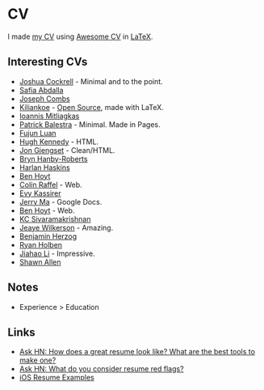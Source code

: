 # CV

I made [my CV](http://nikitavoloboev.xyz/cv.pdf) using [Awesome CV](https://github.com/posquit0/Awesome-CV) in [LaTeX](https://github.com/nikitavoloboev/cv#readme).

## Interesting CVs

- [Joshua Cockrell](http://joshcockrell.com/joshua_cockrell_resume.pdf) - Minimal and to the point.
- [Safia Abdalla](https://cloudup.com/cqozUYp889k)
- [Joseph Combs](https://www.josephecombs.com/resume/)
- [Kiliankoe](http://kilian.io/assets/files/cv.pdf) - [Open Source](https://github.com/kiliankoe/cv), made with LaTeX.
- [Ioannis Mitliagkas](http://mitliagkas.github.io/cv.pdf)
- [Patrick Balestra](https://patrickbalestra.com/CV.pdf) - Minimal. Made in Pages.
- [Fujun Luan](http://www.cs.cornell.edu/~fujun/files/Fujun_cv.pdf)
- [Hugh Kennedy](http://hughsk.io/resume/) - HTML.
- [Jon Gjengset](https://thesquareplanet.com/cv/) - Clean/HTML.
- [Bryn Hanby-Roberts](http://bryn.co.uk/cv.pdf)
- [Harlan Haskins](https://www.harlanhaskins.com/files/Resume.pdf)
- [Ben Hoyt](http://benhoyt.com/cv/)
- [Colin Raffel](http://colinraffel.com/cv.html) - Web.
- [Evy Kassirer](http://www.evykassirer.com/resume)
- [Jerry Ma](https://docs.google.com/document/d/1F16GPu8A0TV1esJHrl9gA5o21OPRLG58kSxdi6dG_48/edit) - Google Docs.
- [Ben Hoyt](https://benhoyt.com/cv/) - Web.
- [KC Sivaramakrishnan](http://kcsrk.info/cv/cv.pdf)
- [Jeaye Wilkerson](https://jeaye.com/resume.pdf) - Amazing.
- [Benjamin Herzog](https://blog.benchr.de/cv.pdf)
- [Ryan Holben](https://ryan-holben.github.io/assets/pdf/Resume.pdf)
- [Jiahao Li](http://ljh.me/resume/) - Impressive.
- [Shawn Allen](http://secularproducts.com/cv/)

## Notes

- Experience > Education

## Links

- [Ask HN: How does a great resume look like? What are the best tools to make one?](https://news.ycombinator.com/item?id=16659255)
- [Ask HN: What do you consider resume red flags?](https://news.ycombinator.com/item?id=16982575)
- [iOS Resume Examples](https://www.raywenderlich.com/54029/ios-developer-resume-examples)
